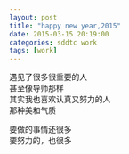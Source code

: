 ```yaml
---
layout: post
title: "happy new year,2015"
date: 2015-03-15 20:19:00
categories: sddtc work
tags: [work]
---
```



遇见了很多很重要的人  
甚至像导师那样  
其实我也喜欢认真又努力的人  
那种美和气质  

要做的事情还很多  
要努力的，也很多  


